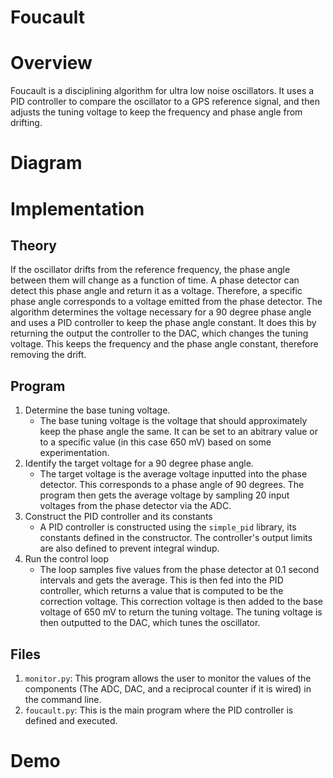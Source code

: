 # Foucault

# Overview
Foucault is a disciplining algorithm for ultra low noise oscillators. It uses a PID controller to compare the oscillator to a GPS reference signal, and then adjusts the tuning voltage to keep the frequency and phase angle from drifting. 

# Diagram

# Implementation

## Theory

If the oscillator drifts from the reference frequency, the phase angle between them will change as a function of time. A phase detector can detect this phase angle and return it as a voltage. Therefore, a specific phase angle corresponds to a voltage emitted from the phase detector. The algorithm determines the voltage necessary for a 90 degree phase angle and uses a PID controller to keep the phase angle constant. It does this by returning the output the controller to the DAC, which changes the tuning voltage. This keeps the frequency and the phase angle constant, therefore removing the drift. 

## Program

1. Determine the base tuning voltage. 
    - The base tuning voltage is the voltage that should approximately keep the phase angle the same. It can be set to an abitrary value or to a specific value (in this case 650 mV) based on some experimentation.
2. Identify the target voltage for a 90 degree phase angle.
    - The target voltage is the average voltage inputted into the phase detector. This corresponds to a phase angle of 90 degrees. The program then gets the average voltage by sampling 20 input voltages from the phase detector via the ADC. 
3. Construct the PID controller and its constants
    - A PID controller is constructed using the `simple_pid` library, its constants defined in the constructor. The controller's output limits are also defined to prevent integral windup.
4. Run the control loop
    - The loop samples five values from the phase detector at 0.1 second intervals and gets the average. This is then fed into the PID controller, which returns a value that is computed to be the correction voltage. This correction voltage is then added to the base voltage of 650 mV to return the tuning voltage. The tuning voltage is then outputted to the DAC, which tunes the oscillator.

## Files

1. `monitor.py`: This program allows the user to monitor the values of the components (The ADC, DAC, and a reciprocal counter if it is wired) in the command line.
2. `foucault.py`: This is the main program where the PID controller is defined and executed.

# Demo